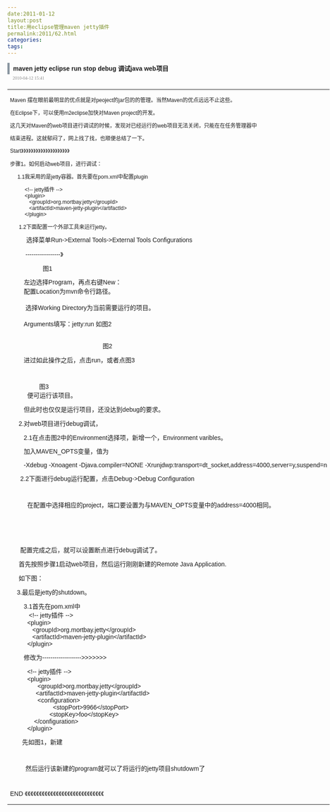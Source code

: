 ```yaml
---
date:2011-01-12
layout:post
title:用eclipse管理maven jetty插件
permalink:2011/62.html
categories:
tags:
---
```



<p><span style="color: #555b6e; font-family: Arial; line-height: 18px;"> </span></p> <div class="tit" style="font-family: Arial; font-size: 14px; line-height: 26px; font-weight: bold; text-align: left; border-left-width: 5px; border-left-style: solid; border-left-color: #8b97a1; text-indent: 8px;"> maven jetty eclipse run stop debug 调试java web项目</div> <div class="date" style="font-family: Verdana; font-size: 10px; line-height: 18px; margin-top: 0px; margin-right: 0px; margin-bottom: 8px; margin-left: 12px; color: #888888; text-align: left;"> 2010-04-12 15:41</div> <table style="width: 900px;" border="0"> <tbody>  <tr>    <td style="font-family: Arial; font-size: 12px; line-height: 18px;">     <div id="blog_text" class="cnt" style="font-family: Arial; font-size: 12px; line-height: 18px;">      <p style="line-height: normal;">Maven 摆在眼前最明显的优点就是对peoject的jar包的的管理。当然Maven的优点远远不止这些。</p>      <p style="line-height: normal;">在Eclipse下，可以使用m2eclipse加快对Maven project的开发。</p>      <p style="line-height: normal;">这几天对Maven的web项目进行调试的时候，发现对已经运行的web项目无法关闭，只能在在任务管理器中</p>      <p style="line-height: normal;">结束进程。这就郁闷了，网上找了找，也顺便总结了一下。</p>      <p style="line-height: normal;">Start》》》》》》》》》》》》》》》》》》》》</p>      <p style="line-height: normal;">步骤1。如何启动web项目，进行调试：</p>      <p style="line-height: normal;">&nbsp;&nbsp;&nbsp;&nbsp; 1.1我采用的是jetty容器。首先要在pom.xml中配置plugin</p>      <p style="line-height: normal;">&nbsp;&nbsp;&nbsp;&nbsp;&nbsp;&nbsp;&nbsp;&nbsp;&nbsp; &lt;!-- jetty插件 --&gt;<br style="line-height: normal;" />&nbsp;&nbsp;&nbsp;&nbsp;&nbsp;&nbsp;&nbsp;&nbsp;&nbsp; &lt;plugin&gt;<br style="line-height: normal;" />&nbsp;&nbsp;&nbsp;&nbsp;&nbsp;&nbsp;&nbsp;&nbsp;&nbsp;&nbsp;&nbsp;&nbsp; &lt;groupId&gt;org.mortbay.jetty&lt;/groupId&gt;<br style="line-height: normal;" />&nbsp;&nbsp;&nbsp;&nbsp;&nbsp;&nbsp;&nbsp;&nbsp;&nbsp;&nbsp;&nbsp;&nbsp; &lt;artifactId&gt;maven-jetty-plugin&lt;/artifactId&gt;<br style="line-height: normal;" />&nbsp;&nbsp;&nbsp;&nbsp;&nbsp;&nbsp;&nbsp;&nbsp;&nbsp; &lt;/plugin&gt;</p>      <p style="line-height: normal;">&nbsp;&nbsp;&nbsp;&nbsp;&nbsp; 1.2下面配置一个外部工具来运行jetty。</p>      <p style="line-height: normal;">&nbsp;&nbsp;&nbsp;&nbsp;&nbsp;&nbsp;&nbsp;&nbsp;&nbsp;&nbsp;&nbsp;<span><span style="line-height: 21px; font-size: 14px; text-align: left;">选择菜单Run-&gt;External Tools-&gt;External Tools Configurations</span></span></p>      <p style="line-height: normal;"><span><span style="line-height: 21px; font-size: 14px; text-align: left;"><span style="line-height: normal;">&nbsp;&nbsp;&nbsp;&nbsp;&nbsp;&nbsp;&nbsp;&nbsp;&nbsp;-----------------》</span></span></span></p>      <p style="line-height: normal;"><span><span style="line-height: 21px; font-size: 14px; text-align: left;"><span style="line-height: normal;">&nbsp;&nbsp;&nbsp;&nbsp;&nbsp;&nbsp;&nbsp;&nbsp;&nbsp;&nbsp;&nbsp;&nbsp;&nbsp;&nbsp;&nbsp;&nbsp;&nbsp;&nbsp; 图1</span></span></span></p>      <p style="line-height: normal;"><span><span style="line-height: 21px; font-size: 14px; text-align: left;"><span style="line-height: normal;">&nbsp;&nbsp;&nbsp;&nbsp;&nbsp;&nbsp;&nbsp;&nbsp;<span><span style="line-height: 21px; font-size: 14px; text-align: left;"><span style="line-height: normal;"><span><span style="line-height: 21px; font-size: 14px; text-align: left;">左边选择Program，再点右键New：</span></span></span></span></span><span><span style="line-height: 21px; font-size: 14px; text-align: left;"><span style="line-height: normal;"><span><span style="line-height: 21px; font-size: 14px; text-align: left;"><br style="line-height: normal;" />&nbsp;&nbsp;&nbsp;&nbsp;&nbsp;&nbsp;&nbsp;&nbsp;</span></span></span></span></span></span></span></span><span><span style="line-height: 21px; font-size: 14px; text-align: left;"><span style="line-height: normal;"><span><span style="line-height: 21px; font-size: 14px; text-align: left;"><span style="line-height: normal;"><span><span style="line-height: 21px; font-size: 14px; text-align: left;">配置Location为mvn命令行路径。<br style="line-height: normal;" /><br style="line-height: normal;" />&nbsp;&nbsp;&nbsp;&nbsp;&nbsp;&nbsp;&nbsp;&nbsp; 选择Working Directory为当前需要运行的项目。<br style="line-height: normal;" /><br style="line-height: normal;" />&nbsp;&nbsp;&nbsp;&nbsp;&nbsp;&nbsp;&nbsp; Arguments填写：jetty:run 如图2</span></span></span></span></span></span></span></span></p>      <p style="line-height: normal;"><span><span style="line-height: 21px; font-size: 14px; text-align: left;"><span style="line-height: normal;"><span style="line-height: normal;"><br style="line-height: normal;" /></span></span></span></span><span><span style="line-height: 21px; font-size: 14px; text-align: left;"><span style="line-height: normal;">&nbsp;&nbsp;&nbsp;&nbsp;&nbsp;&nbsp;&nbsp;&nbsp;&nbsp;&nbsp;&nbsp;&nbsp;&nbsp;&nbsp;&nbsp;&nbsp;&nbsp;&nbsp;&nbsp;&nbsp;&nbsp;&nbsp;&nbsp;&nbsp;&nbsp;&nbsp;&nbsp;&nbsp;&nbsp;&nbsp;&nbsp;&nbsp;&nbsp;&nbsp;&nbsp;&nbsp;&nbsp;&nbsp;&nbsp;&nbsp;&nbsp;&nbsp;&nbsp;&nbsp;&nbsp;&nbsp;&nbsp;&nbsp;&nbsp;&nbsp;&nbsp;&nbsp;&nbsp; 图2</span></span></span></p>      <p style="line-height: normal;"><span><span style="line-height: 21px; font-size: 14px; text-align: left;"><span style="line-height: normal;">&nbsp;&nbsp;&nbsp;&nbsp;&nbsp;&nbsp;&nbsp; 进过如此操作之后，点击run，或者点图3</span></span></span></p>      <p style="line-height: normal;"><span><span style="line-height: 21px; font-size: 14px; text-align: left;"><span style="line-height: normal;">&nbsp;&nbsp; &nbsp;&nbsp;&nbsp; &nbsp;&nbsp;&nbsp;</span></span></span></p>      <p style="line-height: normal;"><span><span style="line-height: 21px; font-size: 14px; text-align: left;"><span style="line-height: normal;"><span style="line-height: normal;">&nbsp;&nbsp;&nbsp;&nbsp;&nbsp;&nbsp;&nbsp;&nbsp;&nbsp;&nbsp;&nbsp;&nbsp;&nbsp;&nbsp;&nbsp;&nbsp; 图3<br style="line-height: normal;" /></span>&nbsp;&nbsp;&nbsp;&nbsp;&nbsp;&nbsp; &nbsp;&nbsp; 便可运行该项目。</span></span></span></p>      <p style="line-height: normal;"><span><span style="line-height: 21px; font-size: 14px; text-align: left;"><span style="line-height: normal;">&nbsp;&nbsp;&nbsp;&nbsp;&nbsp;&nbsp;&nbsp; 但此时也仅仅是运行项目，还没达到debug的要求。</span></span></span></p>      <p style="line-height: normal;"><span><span style="line-height: 21px; font-size: 14px; text-align: left;"><span style="line-height: normal;">&nbsp;&nbsp;&nbsp;&nbsp; 2.对web项目进行debug调试，</span></span></span></p>      <p style="line-height: normal;"><span><span style="line-height: 21px; font-size: 14px; text-align: left;"><span style="line-height: normal;">&nbsp;&nbsp;&nbsp;&nbsp;&nbsp;&nbsp;&nbsp; 2.1在点击图2中的Environment选择项，新增一个，Environment varibles。</span></span></span></p>      <p style="line-height: normal;"><span><span style="line-height: 21px; font-size: 14px; text-align: left;"><span style="line-height: normal;">&nbsp;&nbsp;&nbsp;&nbsp;&nbsp;&nbsp;&nbsp;&nbsp;<span><span style="line-height: 21px; font-size: 14px; text-align: left;">加入MAVEN_OPTS变量，值为</span></span></span></span></span></p>      <p style="line-height: normal;"><span><span style="line-height: 21px; font-size: 14px; text-align: left;"><span style="line-height: normal;">&nbsp;&nbsp;&nbsp;&nbsp;&nbsp;&nbsp;&nbsp; -Xdebug -Xnoagent -Djava.compiler=NONE -Xrunjdwp:transport=dt_socket,address=4000,server=y,suspend=n</span></span></span></p>      <p style="line-height: normal;"><span><span style="line-height: 21px; font-size: 14px; text-align: left;"><span style="line-height: normal;">&nbsp;&nbsp;&nbsp;&nbsp;&nbsp; 2.2下面进行debug运行配置，点击Debug-&gt;Debug Configuration</span></span></span></p>      <p style="line-height: normal;"><span><span style="line-height: 21px; font-size: 14px; text-align: left;"><span style="line-height: normal;">&nbsp;&nbsp;&nbsp;&nbsp;&nbsp;&nbsp;&nbsp;&nbsp;&nbsp;&nbsp;</span></span></span></p>      <p style="line-height: normal;"><span><span style="line-height: 21px; font-size: 14px; text-align: left;"><span style="line-height: normal;"><span style="line-height: normal;">&nbsp;&nbsp;&nbsp;&nbsp;&nbsp;&nbsp;&nbsp;&nbsp;&nbsp; 在配置中选择相应的project，端口要设置为与MAVEN_OPTS变量中的address=4000相同。</span></span></span></span></p>      <p style="line-height: normal;">&nbsp;</p>      <p style="line-height: normal;"><span><span style="line-height: 21px; font-size: 14px; text-align: left;"><span style="line-height: normal;"><span style="line-height: normal;"><span style="line-height: normal;"><br style="line-height: normal;" /></span><br style="line-height: normal;" /></span></span></span></span></p>      <p style="line-height: normal;"><span><span style="line-height: 21px; font-size: 14px; text-align: left;"><span style="line-height: normal;">&nbsp;&nbsp;&nbsp;&nbsp;&nbsp; 配置完成之后，就可以设置断点进行debug调试了。</span></span></span></p>      <p style="line-height: normal;"><span><span style="line-height: 21px; font-size: 14px; text-align: left;"><span style="line-height: normal;">&nbsp;&nbsp;&nbsp;&nbsp; 首先按照步骤1</span></span></span><span><span style="line-height: 21px; font-size: 14px; text-align: left;"><span style="line-height: normal;">启动web项目，然后运行刚刚新建的Remote Java Application.</span></span></span></p>      <p style="line-height: normal;"><span><span style="line-height: 21px; font-size: 14px; text-align: left;"><span style="line-height: normal;">&nbsp;&nbsp;&nbsp;&nbsp; 如下图：</span></span></span></p>      <p style="line-height: normal;"><span><span style="line-height: 21px; font-size: 14px; text-align: left;"><span style="line-height: normal;">&nbsp;&nbsp;&nbsp;</span></span></span><span style="font-size: 14px;">&nbsp;3.最后是jetty的shutdown。</span></p>      <p style="line-height: normal;"><span><span style="line-height: 21px; font-size: 14px; text-align: left;"><span style="line-height: normal;"><span style="line-height: normal;">&nbsp;&nbsp;&nbsp;&nbsp;&nbsp;&nbsp;&nbsp; 3.1首先在pom.xml中<br style="line-height: normal;" /><span style="line-height: normal; font-family: Arial;">&nbsp;&nbsp;&nbsp;&nbsp;&nbsp;&nbsp;&nbsp;&nbsp;&nbsp;&nbsp; &lt;!-- jetty插件 --&gt;<br style="line-height: normal;" />&nbsp;&nbsp;&nbsp;&nbsp;&nbsp;&nbsp;&nbsp;&nbsp;&nbsp; &lt;plugin&gt;<br style="line-height: normal;" />&nbsp;&nbsp;&nbsp;&nbsp;&nbsp;&nbsp;&nbsp;&nbsp;&nbsp;&nbsp;&nbsp;&nbsp; &lt;groupId&gt;org.mortbay.jetty&lt;/groupId&gt;<br style="line-height: normal;" />&nbsp;&nbsp;&nbsp;&nbsp;&nbsp;&nbsp;&nbsp;&nbsp;&nbsp;&nbsp;&nbsp;&nbsp; &lt;artifactId&gt;maven-jetty-plugin&lt;/artifactId&gt;<br style="line-height: normal;" />&nbsp;&nbsp;&nbsp;&nbsp;&nbsp;&nbsp;&nbsp;&nbsp;&nbsp; &lt;/plugin&gt;</span></span></span></span></span></p>      <p style="line-height: normal;"><span><span style="line-height: 21px; font-size: 14px; text-align: left;"><span style="line-height: normal;"><span style="line-height: normal;"><span style="line-height: normal; font-family: Arial;">&nbsp;&nbsp;&nbsp;&nbsp;&nbsp;&nbsp;&nbsp; 修改为-------------------&gt;&gt;&gt;&gt;&gt;&gt;&gt;</span></span></span></span></span></p>      <p style="line-height: normal;"><span><span style="line-height: 21px; font-size: 14px; text-align: left;"><span style="line-height: normal;"><span style="line-height: normal;"><span style="line-height: normal; font-family: Arial;">&nbsp;&nbsp;&nbsp;&nbsp;&nbsp;&nbsp;&nbsp;&nbsp;&nbsp; &lt;!-- jetty插件 --&gt;<br style="line-height: normal;" />&nbsp;&nbsp;&nbsp;&nbsp;&nbsp;&nbsp;&nbsp;&nbsp;&nbsp; &lt;plugin&gt;<br style="line-height: normal;" />&nbsp;&nbsp;&nbsp;&nbsp;&nbsp;&nbsp;&nbsp;&nbsp;&nbsp;&nbsp;&nbsp;&nbsp;&nbsp;&nbsp;&nbsp; &lt;groupId&gt;org.mortbay.jetty&lt;/groupId&gt;<br style="line-height: normal;" />&nbsp;&nbsp;&nbsp;&nbsp;&nbsp;&nbsp;&nbsp;&nbsp;&nbsp;&nbsp;&nbsp;&nbsp;&nbsp;&nbsp; &lt;artifactId&gt;maven-jetty-plugin&lt;/artifactId&gt;<br style="line-height: normal;" />&nbsp;&nbsp;&nbsp;&nbsp;&nbsp;&nbsp;&nbsp;&nbsp;&nbsp;&nbsp;&nbsp;&nbsp;&nbsp;&nbsp;&nbsp; &lt;configuration&gt;<br style="line-height: normal;" />&nbsp;&nbsp;&nbsp;&nbsp;&nbsp;&nbsp;&nbsp;&nbsp;&nbsp;&nbsp;&nbsp;&nbsp;&nbsp;&nbsp;&nbsp;&nbsp;&nbsp;&nbsp;&nbsp;&nbsp;&nbsp;&nbsp;&nbsp;&nbsp; &lt;stopPort&gt;9966&lt;/stopPort&gt;<br style="line-height: normal;" />&nbsp;&nbsp;&nbsp;&nbsp;&nbsp;&nbsp;&nbsp;&nbsp;&nbsp;&nbsp;&nbsp;&nbsp;&nbsp;&nbsp;&nbsp;&nbsp;&nbsp;&nbsp;&nbsp;&nbsp;&nbsp;&nbsp; &lt;stopKey&gt;foo&lt;/stopKey&gt;<br style="line-height: normal;" />&nbsp;&nbsp;&nbsp;&nbsp;&nbsp;&nbsp;&nbsp;&nbsp;&nbsp;&nbsp;&nbsp;&nbsp;&nbsp; &lt;/configuration&gt;<br style="line-height: normal;" />&nbsp;&nbsp;&nbsp;&nbsp;&nbsp;&nbsp;&nbsp;&nbsp;&nbsp; &lt;/plugin&gt;</span></span></span></span></span></p>      <p style="line-height: normal;"><span><span style="line-height: 21px; font-size: 14px; text-align: left;"><span style="line-height: normal;">&nbsp;&nbsp;&nbsp;&nbsp;&nbsp;&nbsp; 先如图1，新建</span></span></span></p>      <p style="line-height: normal;"><span><span style="line-height: 21px; font-size: 14px; text-align: left;"><span style="line-height: normal;">&nbsp;&nbsp;&nbsp;&nbsp;&nbsp;&nbsp;&nbsp;<br style="line-height: normal;" /></span></span></span></p>      <p style="line-height: normal;"><span><span style="line-height: 21px; font-size: 14px; text-align: left;"><span style="line-height: normal;">&nbsp;&nbsp;&nbsp;&nbsp;&nbsp;&nbsp;&nbsp;&nbsp; 然后运行该新建的program就可以了将运行的jetty项目shutdowm了</span></span></span></p>      <p style="line-height: normal;">&nbsp;</p>      <p style="line-height: normal;"><span><span style="line-height: 21px; font-size: 14px; text-align: left;"><span style="line-height: normal;">END 《《《《《《《《《《《《《《《《《《《《《《《《《《《《</span></span></span></p>     </div> </td>   </tr> </tbody></table> <p>&nbsp;</p>